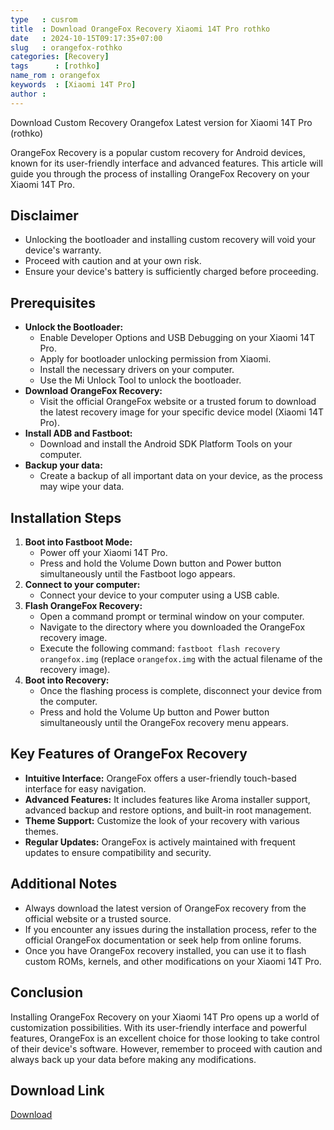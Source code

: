 ```yaml
---
type   : cusrom
title  : Download OrangeFox Recovery Xiaomi 14T Pro rothko
date   : 2024-10-15T09:17:35+07:00
slug   : orangefox-rothko
categories: [Recovery]
tags      : [rothko]
name_rom : orangefox
keywords  : [Xiaomi 14T Pro]
author : 
---
```


Download Custom Recovery Orangefox Latest version for Xiaomi 14T Pro (rothko)

OrangeFox Recovery is a popular custom recovery for Android devices, known for its user-friendly interface and advanced features. This article will guide you through the process of installing OrangeFox Recovery on your Xiaomi 14T Pro.

## Disclaimer

* Unlocking the bootloader and installing custom recovery will void your device's warranty.
* Proceed with caution and at your own risk.
* Ensure your device's battery is sufficiently charged before proceeding.

## Prerequisites

* **Unlock the Bootloader:**
    * Enable Developer Options and USB Debugging on your Xiaomi 14T Pro.
    * Apply for bootloader unlocking permission from Xiaomi.
    * Install the necessary drivers on your computer.
    * Use the Mi Unlock Tool to unlock the bootloader.
* **Download OrangeFox Recovery:**
    * Visit the official OrangeFox website or a trusted forum to download the latest recovery image for your specific device model (Xiaomi 14T Pro).
* **Install ADB and Fastboot:**
    * Download and install the Android SDK Platform Tools on your computer.
* **Backup your data:**
    * Create a backup of all important data on your device, as the process may wipe your data.

## Installation Steps

1. **Boot into Fastboot Mode:**
    * Power off your Xiaomi 14T Pro.
    * Press and hold the Volume Down button and Power button simultaneously until the Fastboot logo appears.
2. **Connect to your computer:**
    * Connect your device to your computer using a USB cable.
3. **Flash OrangeFox Recovery:**
    * Open a command prompt or terminal window on your computer.
    * Navigate to the directory where you downloaded the OrangeFox recovery image.
    * Execute the following command: `fastboot flash recovery orangefox.img` (replace `orangefox.img` with the actual filename of the recovery image).
4. **Boot into Recovery:**
    * Once the flashing process is complete, disconnect your device from the computer.
    * Press and hold the Volume Up button and Power button simultaneously until the OrangeFox recovery menu appears.

## Key Features of OrangeFox Recovery

* **Intuitive Interface:** OrangeFox offers a user-friendly touch-based interface for easy navigation.
* **Advanced Features:** It includes features like Aroma installer support, advanced backup and restore options, and built-in root management.
* **Theme Support:** Customize the look of your recovery with various themes.
* **Regular Updates:** OrangeFox is actively maintained with frequent updates to ensure compatibility and security.

## Additional Notes

* Always download the latest version of OrangeFox recovery from the official website or a trusted source.
* If you encounter any issues during the installation process, refer to the official OrangeFox documentation or seek help from online forums.
* Once you have OrangeFox recovery installed, you can use it to flash custom ROMs, kernels, and other modifications on your Xiaomi 14T Pro.

## Conclusion

Installing OrangeFox Recovery on your Xiaomi 14T Pro opens up a world of customization possibilities. With its user-friendly interface and powerful features, OrangeFox is an excellent choice for those looking to take control of their device's software. However, remember to proceed with caution and always back up your data before making any modifications.


## Download Link
[Download](/)

